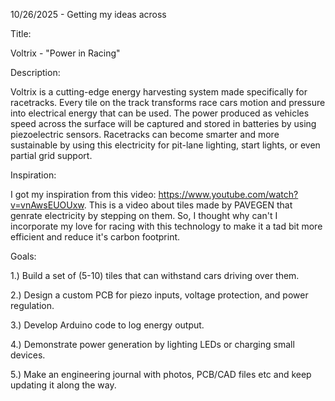 10/26/2025 - Getting my ideas across

Title:

Voltrix - "Power in Racing"

Description:

Voltrix is a cutting-edge energy harvesting system made specifically for racetracks. Every tile on the track transforms race cars motion and pressure into electrical energy that can be used. The power produced as vehicles speed across the surface will be captured and stored in batteries by using piezoelectric sensors. Racetracks can become smarter and more sustainable by using this electricity for pit-lane lighting, start lights, or even partial grid support.

Inspiration:

I got my inspiration from this video: https://www.youtube.com/watch?v=vnAwsEUOUxw. This is a video about tiles made by PAVEGEN that genrate electricity by stepping on them. So, I thought why can't I incorporate my love for racing with this technology to make it a tad bit more efficient and reduce it's carbon footprint.

Goals:

1.) Build a set of (5-10) tiles that can withstand cars driving over them.

2.) Design a custom PCB for piezo inputs, voltage protection, and power regulation.

3.) Develop Arduino code to log energy output.

4.) Demonstrate power generation by lighting LEDs or charging small devices.

5.) Make an engineering journal with photos, PCB/CAD files etc and keep updating it along the way.
